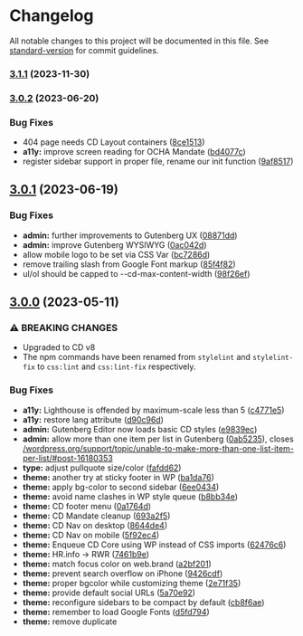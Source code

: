 # Changelog

All notable changes to this project will be documented in this file. See [standard-version](https://github.com/conventional-changelog/standard-version) for commit guidelines.

### [3.1.1](https://github.com/UN-OCHA/common-design-wordpress/compare/v3.1.0...v3.1.1) (2023-11-30)

### [3.0.2](https://github.com/UN-OCHA/common-design-wordpress/compare/v3.0.1...v3.0.2) (2023-06-20)


### Bug Fixes

* 404 page needs CD Layout containers ([8ce1513](https://github.com/UN-OCHA/common-design-wordpress/commit/8ce1513c89772b9eff1a3f8c41d88fcac43d034e))
* **a11y:** improve screen reading for OCHA Mandate ([bd4077c](https://github.com/UN-OCHA/common-design-wordpress/commit/bd4077c3e8d95805773f0aa483b6052c3702e7da))
* register sidebar support in proper file, rename our init function ([9af8517](https://github.com/UN-OCHA/common-design-wordpress/commit/9af8517ce212cb0d7240c98c487d9cbe57c572c6))

## [3.0.1](https://github.com/UN-OCHA/common-design-wordpress/compare/v3.0.0...v3.0.1) (2023-06-19)

### Bug Fixes

* **admin:** further improvements to Gutenberg UX ([08871dd](https://github.com/UN-OCHA/common-design-wordpress/commit/08871dd4da9fca6847a95cd4dc9a25861cb04a83))
* **admin:** improve Gutenberg WYSIWYG ([0ac042d](https://github.com/UN-OCHA/common-design-wordpress/commit/0ac042d7edd5aa76c5f8067ec1a8b1dcb3935c01))
* allow mobile logo to be set via CSS Var ([bc7286d](https://github.com/UN-OCHA/common-design-wordpress/commit/bc7286defc55d09a64888d0e795feb113261c824))
* remove trailing slash from Google Font markup ([85f4f82](https://github.com/UN-OCHA/common-design-wordpress/commit/85f4f82020f2680f25fb7edd164fbf2bf859ca39))
* ul/ol should be capped to --cd-max-content-width ([98f26ef](https://github.com/UN-OCHA/common-design-wordpress/commit/98f26ef93bf8419bc22ef0d3cc66cf5290333882))


## [3.0.0](https://github.com/UN-OCHA/common-design-wordpress/compare/v2.0.0...v3.0.0) (2023-05-11)

### ⚠ BREAKING CHANGES

* Upgraded to CD v8
* The npm commands have been renamed from `stylelint` and `stylelint-fix` to `css:lint` and `css:lint-fix` respectively.

### Bug Fixes

* **a11y:** Lighthouse is offended by maximum-scale less than 5 ([c4771e5](https://github.com/UN-OCHA/common-design-wordpress/commit/c4771e50af07cb3731f899923ecd7bdd21147325))
* **a11y:** restore <html> lang attribute ([d90c96d](https://github.com/UN-OCHA/common-design-wordpress/commit/d90c96dae843234500a6fbcbae2057db1222ae83))
* **admin:** Gutenberg Editor now loads basic CD styles ([e9839ec](https://github.com/UN-OCHA/common-design-wordpress/commit/e9839eca528e2f5f80e657de8c8687fcee3bb935))
* **admin:** allow more than one item per list in Gutenberg ([0ab5235](https://github.com/UN-OCHA/common-design-wordpress/commit/0ab5235767929252fdcfebc7f39301e826d2cc76)), closes [/wordpress.org/support/topic/unable-to-make-more-than-one-list-item-per-list/#post-16180353](https://github.com/UN-OCHA//wordpress.org/support/topic/unable-to-make-more-than-one-list-item-per-list//issues/post-16180353)
* **type:** adjust pullquote size/color ([fafdd62](https://github.com/UN-OCHA/common-design-wordpress/commit/fafdd62970f86d470f1f53a9f362433c66ab11b9))
* **theme:** another try at sticky footer in WP ([ba1da76](https://github.com/UN-OCHA/common-design-wordpress/commit/ba1da76a5b75d4ccca15292acc9f0b913c742c05))
* **theme:** apply bg-color to second sidebar ([6ee0434](https://github.com/UN-OCHA/common-design-wordpress/commit/6ee0434f6d9c757c145e9dbf7b4e22ace9760349))
* **theme:** avoid name clashes in WP style queue ([b8bb34e](https://github.com/UN-OCHA/common-design-wordpress/commit/b8bb34ef773ed273596aa33b5a450c75da421c2c))
* **theme:** CD footer menu ([0a1764d](https://github.com/UN-OCHA/common-design-wordpress/commit/0a1764dfa5e76f617344eeb1e8751e94a87c5a38))
* **theme:** CD Mandate cleanup ([693a2f5](https://github.com/UN-OCHA/common-design-wordpress/commit/693a2f57c4c10694918b6f10842ff1440cbae7e7))
* **theme:** CD Nav on desktop ([8644de4](https://github.com/UN-OCHA/common-design-wordpress/commit/8644de44a9bed02691dfd5efd889dc965aa5af49))
* **theme:** CD Nav on mobile ([5f92ec4](https://github.com/UN-OCHA/common-design-wordpress/commit/5f92ec4f0724a3f0496de88b689a4530b6875018))
* **theme:** Enqueue CD Core using WP instead of CSS imports ([62476c6](https://github.com/UN-OCHA/common-design-wordpress/commit/62476c607ed02729228956e456b6eb0deb165095))
* **theme:** HR.info -> RWR ([7461b9e](https://github.com/UN-OCHA/common-design-wordpress/commit/7461b9ea9231cee9e4f21e334fb5c94f56005a41))
* **theme:** match focus color on web.brand ([a2bf201](https://github.com/UN-OCHA/common-design-wordpress/commit/a2bf201ae034021b08c1f3dcfadeefebe4ae661f))
* **theme:** prevent search overflow on iPhone ([9426cdf](https://github.com/UN-OCHA/common-design-wordpress/commit/9426cdf9ff5957ef7a8485697fe0ab0664c468e7))
* **theme:** proper bgcolor while customizing theme ([2e71f35](https://github.com/UN-OCHA/common-design-wordpress/commit/2e71f35a890f30dd19fa5519507f79361a8e78e5))
* **theme:** provide default social URLs ([5a70e92](https://github.com/UN-OCHA/common-design-wordpress/commit/5a70e92d2d6d8ef98f8ac248076b3598da4352a1))
* **theme:** reconfigure sidebars to be compact by default ([cb8f6ae](https://github.com/UN-OCHA/common-design-wordpress/commit/cb8f6ae89b20af181b3bc9aa72a9eeb39439bc39))
* **theme:** remember to load Google Fonts ([d5fd794](https://github.com/UN-OCHA/common-design-wordpress/commit/d5fd794929c1a5b54fb4064b69af073715780ece))
* **theme:** remove duplicate <title> tag ([670d4b3](https://github.com/UN-OCHA/common-design-wordpress/commit/670d4b33b21490bfa47f7ebab10871e4a2d24836))
* **theme:** remove old bullet style ([6f13694](https://github.com/UN-OCHA/common-design-wordpress/commit/6f13694719938bc5dd2693c4252922d1913789b6))
* **theme:** remove straggler classes for compact sidebars ([f830fd5](https://github.com/UN-OCHA/common-design-wordpress/commit/f830fd51229f85114324c5607f6f05b4dcd6f64b))
* **theme:** restore boilerplate for mobile logo ([914bdda](https://github.com/UN-OCHA/common-design-wordpress/commit/914bdda2aa6f38668802d61f5b46b0e5d00aecc0))
* **theme:** restrict container padding to root container ([554553d](https://github.com/UN-OCHA/common-design-wordpress/commit/554553dbe45d5b4c7df764259145ea4b34262ab3))
* **theme:** tweaks to accomodate existing Support Demo sidebar content ([85d902d](https://github.com/UN-OCHA/common-design-wordpress/commit/85d902df7db01ac9745c90bea5c85eb846dd97f1))
* **theme:** typographic defaults for normal sidebar headings ([384e4b1](https://github.com/UN-OCHA/common-design-wordpress/commit/384e4b191ff5918aa577b9f829acaa22ae99a529))
* **theme:** update markup for CD Header search ([f471a35](https://github.com/UN-OCHA/common-design-wordpress/commit/f471a35112706515c8df79eb51cccb621001aef2))
* **theme:** upgrade social links in footer ([a7540b0](https://github.com/UN-OCHA/common-design-wordpress/commit/a7540b0b64e9c78e9334609c0cebd81d7d7e1830))
* **theme:** use more specific grid selector, and use --brand colors ([31c9490](https://github.com/UN-OCHA/common-design-wordpress/commit/31c949030be20ddd4bdfd48823da6b6fa977be0d))
* **theme:** WP overrides for sidebars ([5420933](https://github.com/UN-OCHA/common-design-wordpress/commit/54209330b564fbe1b7936a7301f9aba00f28d3f2))
* **theme:** WP sidebars look identical to Drupal now ([43c12b7](https://github.com/UN-OCHA/common-design-wordpress/commit/43c12b75a1b69494431fa24707b8cffa53623c3f))
* **theme:** bump CD to v8.0.1 ([acf40d2](https://github.com/UN-OCHA/common-design-wordpress/commit/acf40d2b4cab21eeed8beba2ad39a04290477b3f))
* **theme:** rename linting commands ([6a4062e](https://github.com/UN-OCHA/common-design-wordpress/commit/6a4062e5506e3ee084abbb0d4bc04f19a980a6d2))


## [2.0.0](https://github.com/UN-OCHA/common-design-wordpress/compare/v1.1.1...v2.0.0) (2022-08-01)


### ⚠ BREAKING CHANGES

* **security:** New minimum supported node.js versions: node.js 16.13.2 LTS and npm 8.1.2 which all development environments (local, pre-prod, prod) must support if they want to use the optional components in the theme, such as Sass compilation. None of them are required for the basic WP theme to function.

### Features

* add standard-version to common-design-wordpress ([bcd1190](https://github.com/UN-OCHA/common-design-wordpress/commit/bcd1190b80c4ee8b808183c7232f798f3fbc7cc9))
* upgrade to CD v7.2.1 ([a367d7e](https://github.com/UN-OCHA/common-design-wordpress/commit/a367d7e59ed52ac2ca0291dc690e02467497d7c6))


### Bug Fixes

* **security:** update minimum supported node.js version ([d5549d9](https://github.com/UN-OCHA/common-design-wordpress/commit/d5549d9ef1519f53b22349c829cf821e6809c9ca))
* upgrade all CD components to v7.2.1 ([3bb8e00](https://github.com/UN-OCHA/common-design-wordpress/commit/3bb8e00543b41d42e4c28e18bd846f79acd97faf))

# Changelog


## [v1.1.1](https://github.com/UN-OCHA/common-design-wordpress/releases/tag/v1.1.1) - 2021-08-25
### Fixed
- Provide template for Attachment to prevent infinite loop [CD-330](https://humanitarian.atlassian.net/browse/CD-330)

---

## [v1.1.0](https://github.com/UN-OCHA/common-design-wordpress/releases/tag/v1.1.0) - 2021-08-16
### Added
- Blockquote and pullquote Gutenberg blocks [CD-317](https://humanitarian.atlassian.net/browse/CD-317)
- Add instructions for the mobile logo to README [CD-324](https://humanitarian.atlassian.net/browse/CD-324)
### Fixed
- Vertical rhythm improvements [CD-316](https://humanitarian.atlassian.net/browse/CD-316)
- Image captions for Featured images [CD-318](https://humanitarian.atlassian.net/browse/CD-318)
- Banner image scaling [CD-320](https://humanitarian.atlassian.net/browse/CD-320)
### Changed
- Remove Related Platforms from OCHA Services menu by default. [CD-319](https://humanitarian.atlassian.net/browse/CD-319)
- Remove Social Media icons from footer by default. [CD-321](https://humanitarian.atlassian.net/browse/CD-321)
- Remove unused social Media menu definition [CD_323](https://humanitarian.atlassian.net/browse/CD-323)

---

## [v1.0.0](https://github.com/UN-OCHA/common-design-wordpress/releases/tag/v1.0.0) - 2021-08-05
### Added
- First version of Wordpress theme using the Common Design.
